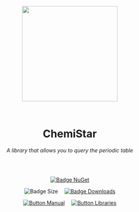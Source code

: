 
<div align = center>

<br>
<br>
    
<img
  src = 'https://cdn.jsdelivr.net/gh/Aptivi/ChemiStar@main/assets/OfficialAppIcon-ChemiStar-512.png'
  width = 256
  align = center
/>

<br>

# ChemiStar
    
*A library that allows you to query the periodic table*

<br>
<br>

[![Badge NuGet]][NuGet]

![Badge Size]   
[![Badge Downloads]][Releases]

[![Button Manual]][Manual]   
[![Button Libraries]][Libraries]

</div>
    
<br>

</div>


<!----------------------------------------------------------------------------->

[Releases]: https://github.com/Aptivi/ChemiStar/releases
[NuGet]: https://www.nuget.org/packages/ChemiStar/

[Libraries]: https://aptivi.gitbook.io/chemistar-manual/project-dependencies
[Manual]: https://aptivi.gitbook.io/chemistar-manual/

<!----------------------------------[ Badges ]--------------------------------->

[Badge Downloads]: https://img.shields.io/github/downloads/Aptivi/ChemiStar/total?color=217346&label=Downloads&style=for-the-badge&logoColor=white&logo=DocuSign&labelColor=2d9d5f
[Badge NuGet]: https://img.shields.io/nuget/vpre/ChemiStar?color=012f52&style=for-the-badge&logoColor=white&logo=NuGet&labelColor=004880
[Badge Size]: https://img.shields.io/github/repo-size/Aptivi/ChemiStar?color=bb4a28&label=size&logoColor=white&style=for-the-badge&logo=GoogleAnalytics&labelColor=E85C33


<!---------------------------------[ Buttons ]--------------------------------->

[Button Libraries]: https://img.shields.io/badge/Libraries-EA8220?style=for-the-badge&logoColor=white&logo=AzureArtifacts
[Button Manual]: https://img.shields.io/badge/Docs-blueviolet?style=for-the-badge&logoColor=white&logo=GitBook
